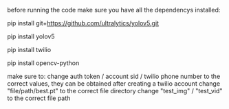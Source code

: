 before running the code make sure you have all the dependencys installed:

pip install git+https://github.com/ultralytics/yolov5.git

pip install yolov5

pip install twilio

pip install opencv-python


make sure to:
change auth token / account sid / twilio phone number to the correct values, they can be obtained after creating a twilio account
change "file/path/best.pt" to the correct file directory
change "test_img"  /  "test_vid" to the correct file path
